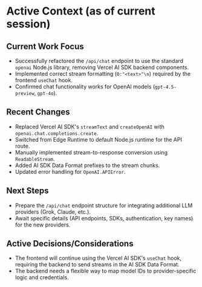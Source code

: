 # Active Context (as of current session)

## Current Work Focus

-   Successfully refactored the `/api/chat` endpoint to use the standard `openai` Node.js library, removing Vercel AI SDK backend components.
-   Implemented correct stream formatting (`0:"<text>"\n`) required by the frontend `useChat` hook.
-   Confirmed chat functionality works for OpenAI models (`gpt-4.5-preview`, `gpt-4o`).

## Recent Changes

-   Replaced Vercel AI SDK's `streamText` and `createOpenAI` with `openai.chat.completions.create`.
-   Switched from Edge Runtime to default Node.js runtime for the API route.
-   Manually implemented stream-to-response conversion using `ReadableStream`.
-   Added AI SDK Data Format prefixes to the stream chunks.
-   Updated error handling for `OpenAI.APIError`.

## Next Steps

-   Prepare the `/api/chat` endpoint structure for integrating additional LLM providers (Grok, Claude, etc.).
-   Await specific details (API endpoints, SDKs, authentication, key names) for the new providers.

## Active Decisions/Considerations

-   The frontend will continue using the Vercel AI SDK's `useChat` hook, requiring the backend to send streams in the AI SDK Data Format.
-   The backend needs a flexible way to map model IDs to provider-specific logic and credentials. 